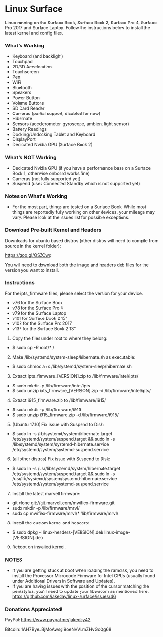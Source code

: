 # Linux Surface

Linux running on the Surface Book, Surface Book 2, Surface Pro 4, Surface Pro 2017 and Surface Laptop. Follow the instructions below to install the latest kernel and config files.


### What's Working

* Keyboard (and backlight)
* Touchpad
* 2D/3D Acceleration
* Touchscreen
* Pen
* WiFi
* Bluetooth
* Speakers
* Power Button
* Volume Buttons
* SD Card Reader
* Cameras (partial support, disabled for now)
* Hibernate
* Sensors (accelerometer, gyroscope, ambient light sensor)
* Battery Readings
* Docking/Undocking Tablet and Keyboard
* DisplayPort
* Dedicated Nvidia GPU (Surface Book 2)

### What's NOT Working

* Dedicated Nvidia GPU (if you have a performance base on a Surface Book 1, otherwise onboard works fine)
* Cameras (not fully supported yet)
* Suspend (uses Connected Standby which is not supported yet)

### Notes on What's Working
* For the most part, things are tested on a Surface Book. While most things are reportedly fully working on other devices, your mileage may vary. Please look at the issues list for possible exceptions.

### Download Pre-built Kernel and Headers

Downloads for ubuntu based distros (other distros will need to compile from source in the kernel folder):

https://goo.gl/QSZCwq

You will need to download both the image and headers deb files for the version you want to install.

### Instructions

For the ipts_firmware files, please select the version for your device.
* v76 for the Surface Book
* v78 for the Surface Pro 4
* v79 for the Surface Laptop
* v101 for Surface Book 2 15"
* v102 for the Surface Pro 2017
* v137 for the Surface Book 2 13"

1. Copy the files under root to where they belong:
  * $ sudo cp -R root/* /
2. Make /lib/systemd/system-sleep/hibernate.sh as executable:
  * $ sudo chmod a+x /lib/systemd/system-sleep/hibernate.sh
3. Extract ipts_firmware_[VERSION].zip to /lib/firmware/intel/ipts/
  * $ sudo mkdir -p /lib/firmware/intel/ipts
  * $ sudo unzip ipts_firmware_[VERSION].zip -d /lib/firmware/intel/ipts/
4. Extract i915_firmware.zip to /lib/firmware/i915/
  * $ sudo mkdir -p /lib/firmware/i915
  * $ sudo unzip i915_firmware.zip -d /lib/firmware/i915/
5. (Ubuntu 17.10) Fix issue with Suspend to Disk:
  * $ sudo ln -s /lib/systemd/system/hibernate.target /etc/systemd/system/suspend.target && sudo ln -s /lib/systemd/system/systemd-hibernate.service /etc/systemd/system/systemd-suspend.service
6. (all other distros) Fix issue with Suspend to Disk:
  * $ sudo ln -s /usr/lib/systemd/system/hibernate.target /etc/systemd/system/suspend.target && sudo ln -s /usr/lib/systemd/system/systemd-hibernate.service /etc/systemd/system/systemd-suspend.service
7. Install the latest marvell firmware:
  * git clone git://git.marvell.com/mwifiex-firmware.git  
  * sudo mkdir -p /lib/firmware/mrvl/  
  * sudo cp mwifiex-firmware/mrvl/* /lib/firmware/mrvl/
8. Install the custom kernel and headers:
  * $ sudo dpkg -i linux-headers-[VERSION].deb linux-image-[VERSION].deb
9. Reboot on installed kernel.

### NOTES

* If you are getting stuck at boot when loading the ramdisk, you need to install the Processor Microcode Firmware for Intel CPUs (usually found under Additional Drivers in Software and Updates).
* If you are having issues with the position of the cursor matching the pen/stylus, you'll need to update your libwacom as mentioned here: https://github.com/jakeday/linux-surface/issues/46

### Donations Appreciated!

PayPal: https://www.paypal.me/jakeday42

Bitcoin: 1AH7ByeJBjMoAwsgi9oeNvVLmZHvGoQg68
